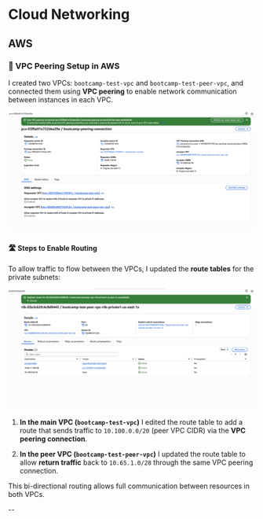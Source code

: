 # Cloud Networking

## AWS

### 🔁 VPC Peering Setup in AWS

I created two VPCs: `bootcamp-test-vpc` and `bootcamp-test-peer-vpc`, and connected them using **VPC peering** to enable network communication between instances in each VPC.

![VPC Peering Connection](assets/Screenshot%202025-06-12%20at%2021.39.31.png)

#### 🛣️ Steps to Enable Routing

To allow traffic to flow between the VPCs, I updated the **route tables** for the private subnets:

![Screenshot 2](assets/Screenshot%202025-06-12%20at%2021.51.25.png)

1. **In the main VPC (`bootcamp-test-vpc`)**
   I edited the route table to add a route that sends traffic to `10.100.0.0/20` (peer VPC CIDR) via the **VPC peering connection**.

2. **In the peer VPC (`bootcamp-test-peer-vpc`)**
   I updated the route table to allow **return traffic** back to `10.65.1.0/28` through the same VPC peering connection.

This bi-directional routing allows full communication between resources in both VPCs.

--